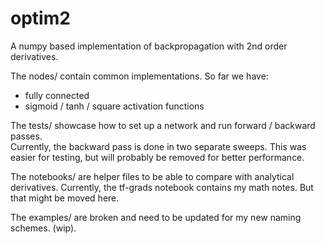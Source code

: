 # optim2
A numpy based implementation of backpropagation with 2nd order derivatives.

The nodes/ contain common implementations. So far we have:
 - fully connected
 - sigmoid / tanh / square activation functions
 
 The tests/ showcase how to set up a network and run forward / backward passes. \
 Currently, the backward pass is done in two separate sweeps. This was easier for testing,
 but will probably be removed for better performance.
 
 The notebooks/ are helper files to be able to compare with analytical derivatives.
 Currently, the tf-grads notebook contains my math notes. But that might be moved here.
 
 The examples/ are broken and need to be updated for my new naming schemes. (wip).